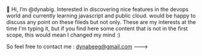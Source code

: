 


👋 Hi, I’m @dynabig. Interested in discovering nice features in the devops world and currently learning javascript and public cloud. 
would be happy to discuss any point on these fileds but not only.
These are my interests at the time I'm typing it, but if you find here some content that is not in the first scope, this would mean I changed my mind :)

So feel free to contact me : dynabeeg@gmail.com
--->

